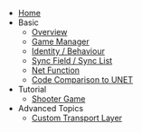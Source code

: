 <!-- docs/_sidebar.md -->

- [Home](/)
- Basic
  - [Overview](/basic/overview.md)
  - [Game Manager](/basic/network_manager.md)
  - [Identity / Behaviour](/basic/network_object.md)
  - [Sync Field / Sync List](/basic/sync_variables.md)
  - [Net Function](/basic/net_function.md)
  - [Code Comparison to UNET](/basic/vs_unet.md)
- Tutorial
  - [Shooter Game](/tutorial/shooter.md)
- Advanced Topics
  - [Custom Transport Layer](/advanced/custom_transport_layer.md)